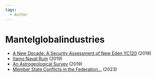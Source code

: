 ```yaml
---
tags:
  - Author
---
```


# Mantelglobalindustries

- [A New Decade: A Security Assessment of New Eden YC120](./anewdecadeasecurityassessmentofnewedenyc120.md) (2018)
- [Itamo Naval Rum](./itamonavalrum.md) (2019)
- [An Astrogeological Survey](./anastrogeologicalsurvey.md) (2019)
- [Member State Conflicts in the Federation…](../authors/mantelglobalindustries/memberstateconflictsinthefederation.md) (2023)
